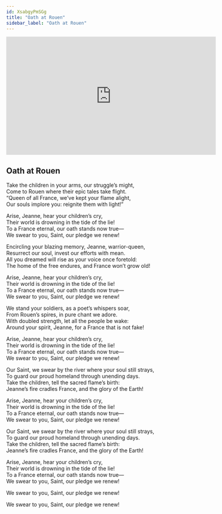 ```yaml
---
id: XsabgyPmSGg
title: "Oath at Rouen"
sidebar_label: "Oath at Rouen"
---
```


<div class="video-float-container">
  <iframe
    width="560"
    height="315"
    src="https://www.youtube.com/embed/XsabgyPmSGg"
    title="YouTube video player"
    frameborder="0"
    allow="accelerometer; autoplay; clipboard-write; encrypted-media; gyroscope; picture-in-picture; web-share"
    referrerpolicy="strict-origin-when-cross-origin"
    allowfullscreen
  ></iframe>
</div>

## Oath at Rouen

Take the children in your arms, our struggle’s might,  
Come to Rouen where their epic tales take flight.  
“Queen of all France, we’ve kept your flame alight,  
Our souls implore you: reignite them with light!”

Arise, Jeanne, hear your children’s cry,  
Their world is drowning in the tide of the lie!  
To a France eternal, our oath stands now true—  
We swear to you, Saint, our pledge we renew!

  
Encircling your blazing memory, Jeanne, warrior-queen,  
Resurrect our soul, invest our efforts with mean.  
All you dreamed will rise as your voice once foretold:  
The home of the free endures, and France won’t grow old!

Arise, Jeanne, hear your children’s cry,  
Their world is drowning in the tide of the lie!  
To a France eternal, our oath stands now true—  
We swear to you, Saint, our pledge we renew!

  
We stand your soldiers, as a poet’s whispers soar,  
From Rouen’s spires, in pure chant we adore.  
With doubled strength, let all the people be wake:  
Around your spirit, Jeanne, for a France that is not fake!

Arise, Jeanne, hear your children’s cry,  
Their world is drowning in the tide of the lie!  
To a France eternal, our oath stands now true—  
We swear to you, Saint, our pledge we renew!

  
Our Saint, we swear by the river where your soul still strays,  
To guard our proud homeland through unending days.  
Take the children, tell the sacred flame’s birth:  
Jeanne’s fire cradles France, and the glory of the Earth!

Arise, Jeanne, hear your children’s cry,  
Their world is drowning in the tide of the lie!  
To a France eternal, our oath stands now true—  
We swear to you, Saint, our pledge we renew!

  
Our Saint, we swear by the river where your soul still strays,  
To guard our proud homeland through unending days.  
Take the children, tell the sacred flame’s birth:  
Jeanne’s fire cradles France, and the glory of the Earth!

Arise, Jeanne, hear your children’s cry,  
Their world is drowning in the tide of the lie!  
To a France eternal, our oath stands now true—  
We swear to you, Saint, our pledge we renew!

We swear to you, Saint, our pledge we renew!

We swear to you, Saint, our pledge we renew!
